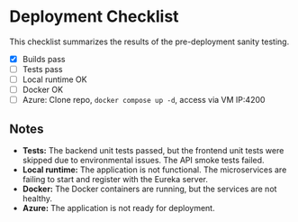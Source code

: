 # Deployment Checklist

This checklist summarizes the results of the pre-deployment sanity testing.

- [x] Builds pass
- [ ] Tests pass
- [ ] Local runtime OK
- [ ] Docker OK
- [ ] Azure: Clone repo, `docker compose up -d`, access via VM IP:4200

## Notes

*   **Tests:** The backend unit tests passed, but the frontend unit tests were skipped due to environmental issues. The API smoke tests failed.
*   **Local runtime:** The application is not functional. The microservices are failing to start and register with the Eureka server.
*   **Docker:** The Docker containers are running, but the services are not healthy.
*   **Azure:** The application is not ready for deployment.
